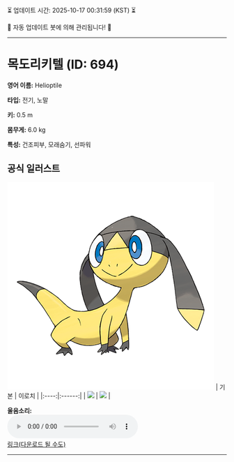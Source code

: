 
⏳ 업데이트 시간: 2025-10-17 00:31:59 (KST) ⏳

🤖 자동 업데이트 봇에 의해 관리됩니다! 🤖

---

# 목도리키텔 (ID: 694)
**영어 이름:** Helioptile

**타입:** 전기, 노말

**키:** 0.5 m

**몸무게:** 6.0 kg

**특성:** 건조피부, 모래숨기, 선파워

## 공식 일러스트
![](https://raw.githubusercontent.com/PokeAPI/sprites/master/sprites/pokemon/other/official-artwork/694.png)
| 기본 | 이로치 |
|:----:|:------:|
| <img src="http://play.pokemonshowdown.com/sprites/ani/helioptile.gif" width="200"> | <img src="http://play.pokemonshowdown.com/sprites/ani-shiny/helioptile.gif" width="200"> |

**울음소리:**<br><audio controls src="https://raw.githubusercontent.com/PokeAPI/cries/main/cries/pokemon/latest/694.ogg"></audio><br> [링크(다운로드 될 수도)](https://raw.githubusercontent.com/PokeAPI/cries/main/cries/pokemon/latest/694.ogg)


---
